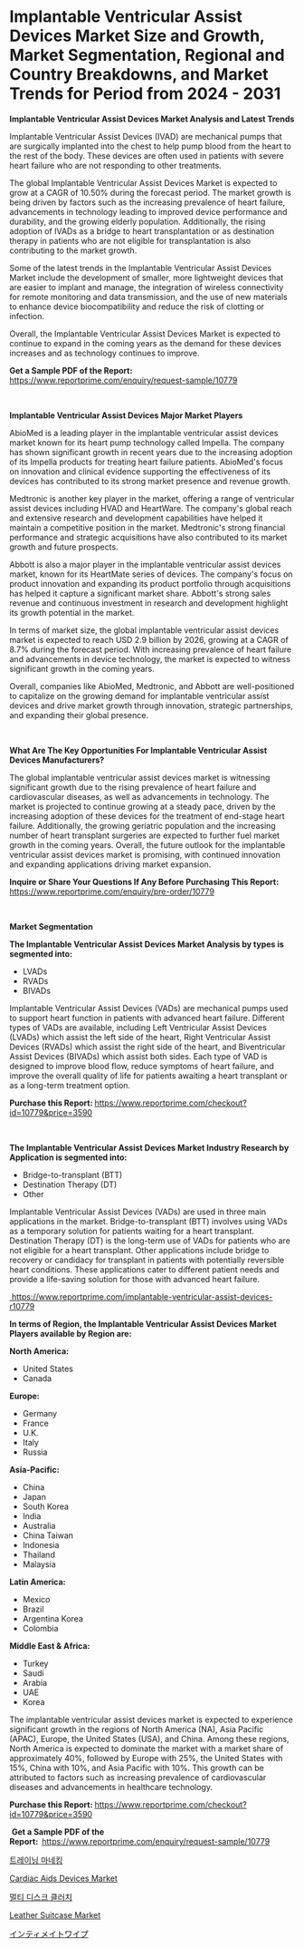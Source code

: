 <p><h1>Implantable Ventricular Assist Devices Market Size and Growth, Market Segmentation, Regional and Country Breakdowns, and Market Trends for Period from 2024 -  2031</h1></p><p><strong>Implantable Ventricular Assist Devices Market Analysis and Latest Trends</strong></p>
<p><p>Implantable Ventricular Assist Devices (IVAD) are mechanical pumps that are surgically implanted into the chest to help pump blood from the heart to the rest of the body. These devices are often used in patients with severe heart failure who are not responding to other treatments.</p><p>The global Implantable Ventricular Assist Devices Market is expected to grow at a CAGR of 10.50% during the forecast period. The market growth is being driven by factors such as the increasing prevalence of heart failure, advancements in technology leading to improved device performance and durability, and the growing elderly population. Additionally, the rising adoption of IVADs as a bridge to heart transplantation or as destination therapy in patients who are not eligible for transplantation is also contributing to the market growth.</p><p>Some of the latest trends in the Implantable Ventricular Assist Devices Market include the development of smaller, more lightweight devices that are easier to implant and manage, the integration of wireless connectivity for remote monitoring and data transmission, and the use of new materials to enhance device biocompatibility and reduce the risk of clotting or infection.</p><p>Overall, the Implantable Ventricular Assist Devices Market is expected to continue to expand in the coming years as the demand for these devices increases and as technology continues to improve.</p></p>
<p><strong>Get a Sample PDF of the Report:&nbsp;</strong> <a href="https://www.reportprime.com/enquiry/request-sample/10779">https://www.reportprime.com/enquiry/request-sample/10779</a></p>
<p>&nbsp;</p>
<p><strong>Implantable Ventricular Assist Devices Major Market Players</strong></p>
<p><p>AbioMed is a leading player in the implantable ventricular assist devices market known for its heart pump technology called Impella. The company has shown significant growth in recent years due to the increasing adoption of its Impella products for treating heart failure patients. AbioMed's focus on innovation and clinical evidence supporting the effectiveness of its devices has contributed to its strong market presence and revenue growth.</p><p>Medtronic is another key player in the market, offering a range of ventricular assist devices including HVAD and HeartWare. The company's global reach and extensive research and development capabilities have helped it maintain a competitive position in the market. Medtronic's strong financial performance and strategic acquisitions have also contributed to its market growth and future prospects.</p><p>Abbott is also a major player in the implantable ventricular assist devices market, known for its HeartMate series of devices. The company's focus on product innovation and expanding its product portfolio through acquisitions has helped it capture a significant market share. Abbott's strong sales revenue and continuous investment in research and development highlight its growth potential in the market.</p><p>In terms of market size, the global implantable ventricular assist devices market is expected to reach USD 2.9 billion by 2026, growing at a CAGR of 8.7% during the forecast period. With increasing prevalence of heart failure and advancements in device technology, the market is expected to witness significant growth in the coming years.</p><p>Overall, companies like AbioMed, Medtronic, and Abbott are well-positioned to capitalize on the growing demand for implantable ventricular assist devices and drive market growth through innovation, strategic partnerships, and expanding their global presence.</p></p>
<p>&nbsp;</p>
<p><strong>What Are The Key Opportunities For Implantable Ventricular Assist Devices Manufacturers?</strong></p>
<p><p>The global implantable ventricular assist devices market is witnessing significant growth due to the rising prevalence of heart failure and cardiovascular diseases, as well as advancements in technology. The market is projected to continue growing at a steady pace, driven by the increasing adoption of these devices for the treatment of end-stage heart failure. Additionally, the growing geriatric population and the increasing number of heart transplant surgeries are expected to further fuel market growth in the coming years. Overall, the future outlook for the implantable ventricular assist devices market is promising, with continued innovation and expanding applications driving market expansion.</p></p>
<p><strong>Inquire or Share Your Questions If Any Before Purchasing This Report:</strong> <a href="https://www.reportprime.com/enquiry/pre-order/10779">https://www.reportprime.com/enquiry/pre-order/10779</a></p>
<p>&nbsp;</p>
<p><strong>Market Segmentation</strong></p>
<p><strong>The Implantable Ventricular Assist Devices Market Analysis by types is segmented into:</strong></p>
<p><ul><li>LVADs</li><li>RVADs</li><li>BIVADs</li></ul></p>
<p><p>Implantable Ventricular Assist Devices (VADs) are mechanical pumps used to support heart function in patients with advanced heart failure. Different types of VADs are available, including Left Ventricular Assist Devices (LVADs) which assist the left side of the heart, Right Ventricular Assist Devices (RVADs) which assist the right side of the heart, and Biventricular Assist Devices (BIVADs) which assist both sides. Each type of VAD is designed to improve blood flow, reduce symptoms of heart failure, and improve the overall quality of life for patients awaiting a heart transplant or as a long-term treatment option.</p></p>
<p><strong>Purchase this Report:&nbsp;</strong><a href="https://www.reportprime.com/checkout?id=10779&price=3590">https://www.reportprime.com/checkout?id=10779&price=3590</a></p>
<p>&nbsp;</p>
<p><strong>The Implantable Ventricular Assist Devices Market Industry Research by Application is segmented into:</strong></p>
<p><ul><li>Bridge-to-transplant (BTT)</li><li>Destination Therapy (DT)</li><li>Other</li></ul></p>
<p><p>Implantable Ventricular Assist Devices (VADs) are used in three main applications in the market. Bridge-to-transplant (BTT) involves using VADs as a temporary solution for patients waiting for a heart transplant. Destination Therapy (DT) is the long-term use of VADs for patients who are not eligible for a heart transplant. Other applications include bridge to recovery or candidacy for transplant in patients with potentially reversible heart conditions. These applications cater to different patient needs and provide a life-saving solution for those with advanced heart failure.</p></p>
<p><a href="https://www.reportprime.com/implantable-ventricular-assist-devices-r10779">&nbsp;https://www.reportprime.com/implantable-ventricular-assist-devices-r10779</a></p>
<p><strong>In terms of Region, the Implantable Ventricular Assist Devices Market Players available by Region are:</strong></p>
<p>
    <p> <strong> North America: </strong>
        <ul>
            <li>United States</li>
            <li>Canada</li>
        </ul>
        </p> 
    <p> <strong> Europe: </strong>
        <ul>
            <li>Germany</li>
            <li>France</li>
            <li>U.K.</li>
            <li>Italy</li>
            <li>Russia</li>
        </ul>
        </p> 
    <p> <strong> Asia-Pacific: </strong>
        <ul>
            <li>China</li>
            <li>Japan</li>
            <li>South Korea</li>
            <li>India</li>
            <li>Australia</li>
            <li>China Taiwan</li>
            <li>Indonesia</li>
            <li>Thailand</li>
            <li>Malaysia</li>
        </ul>
        </p> 
    <p> <strong> Latin America: </strong>
        <ul>
            <li>Mexico</li>
            <li>Brazil</li>
            <li>Argentina Korea</li>
            <li>Colombia</li>
        </ul>
        </p> 
    <p> <strong> Middle East & Africa: </strong>
        <ul>
            <li>Turkey</li>
            <li>Saudi</li>
            <li>Arabia</li>
            <li>UAE</li>
            <li>Korea</li>
        </ul>
    </p>
    </p>
<p><p>The implantable ventricular assist devices market is expected to experience significant growth in the regions of North America (NA), Asia Pacific (APAC), Europe, the United States (USA), and China. Among these regions, North America is expected to dominate the market with a market share of approximately 40%, followed by Europe with 25%, the United States with 15%, China with 10%, and Asia Pacific with 10%. This growth can be attributed to factors such as increasing prevalence of cardiovascular diseases and advancements in healthcare technology.</p></p>
<p><strong>Purchase this Report: </strong><a href="https://www.reportprime.com/checkout?id=10779&price=3590">https://www.reportprime.com/checkout?id=10779&price=3590</a></p>
<p>&nbsp;<strong>Get a Sample PDF of the Report:&nbsp;&nbsp;</strong><a href="https://www.reportprime.com/enquiry/request-sample/10779">https://www.reportprime.com/enquiry/request-sample/10779</a></p>
<p><strong></strong></p>
<p><p><a href="https://github.com/solomonbode85/Market-Research-Report-List-1/blob/main/195149774601.md">트레이닝 마네킹</a></p><p><a href="https://github.com/changoleonlaverguenzanoexiste/Market-Research-Report-List-3/blob/main/cardiac-aids-devices-market.md">Cardiac Aids Devices Market</a></p><p><a href="https://github.com/PhilToryphy7876567/Market-Research-Report-List-1/blob/main/701065374600.md">멀티 디스크 클러치</a></p><p><a href="https://issuu.com/reportprime-2/docs/leather-suitcase-market-size-2030.pptx">Leather Suitcase Market</a></p><p><a href="https://github.com/one-cool-chick/Market-Research-Report-List-1/blob/main/680265179832.md">インティメイトワイプ</a></p></p>